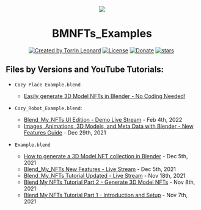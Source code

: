 <p align="center">
  <img src="https://user-images.githubusercontent.com/82110564/152652811-e7f7ea86-d7a8-4148-8f61-add6a5491e65.png" align="center" />
  <h1 align="center">BMNFTs_Examples</h1>
</p>
<p align="center">
<a href="https://twitter.com/LeonardTorrin" rel="nofollow"><img src="https://img.shields.io/badge/created%20by-@LeonardTorrin-4BBAAB.svg" alt="Created by Torrin Leonard"></a>
<a href="https://www.gnu.org/licenses/gpl-3.0.en.html" rel="nofollow"><img src="https://img.shields.io/badge/license-GPL%20v3.0-brightgreen" alt="License"></a>
<a href="https://www.paypal.com/paypalme/TorrinLeonard" rel="nofollow"><img src="https://img.shields.io/badge/donate-PayPal-blue" alt="Donate"></a>
<a href="" rel="nofollow"><img src="https://img.shields.io/github/stars/torrinworx/BMNFTs_Examples" alt="stars"></a>
<a href="" rel="nofollow"><img src="https://visitor-badge.glitch.me/badge?page_id=torrinworx.BMNFTs_Examples" alt=""></a>
</p>

## Files by Versions and YouTube Tutorials: 

- `Cozy Place Example.blend` 
  - [Easily generate 3D Model NFTs in Blender - No Coding Needed!](https://www.youtube.com/watch?v=SwU4iVy1XpU)
  
- `Cozy_Robot_Example.blend`:
  - [Blend_My_NFTs UI Edition - Demo Live Stream](https://www.youtube.com/watch?v=ZxcjhjuOgQ4) - Feb 4th, 2022
  - [Images, Animations, 3D Models, and Meta Data with Blender - New Features Guide](https://www.youtube.com/watch?v=0T_PWVUIH5M) - Dec 29th, 2021

- `Example.blend`
  - [How to generate a 3D Model NFT collection in Blender](https://www.youtube.com/watch?v=rRs0lN5huDk) - Dec 5th, 2021
  - [Blend_My_NFTs New Features - Live Stream](https://www.youtube.com/watch?v=y7-U8YeU218) - Dec 5th, 2021
  - [Blend_My_NFTs Tutorial Updated - Live Stream](https://www.youtube.com/watch?v=JKD8CsTHdMY) - Nov 18th, 2021
  - [Blend My NFTs Tutorial Part 2 - Generate 3D Model NFTs](https://www.youtube.com/watch?v=NonORFpVhLw) - Nov 8th, 2021
  - [Blend My NFTs Tutorial Part 1 - Introduction and Setup](https://www.youtube.com/watch?v=dUajXAZzSPc) - Nov 7th, 2021

